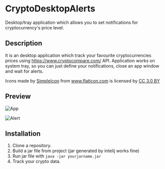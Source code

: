 # CryptoDesktopAlerts
Desktop/tray application which allows you to set notifications for cryptocurrency's price level. 

## Description
It is an desktop application which track your favourite cryptocurrencies prices using https://www.cryptocompare.com/ API.
Application works on system tray, so you can just define your notifications, close an app window and wait for alerts.

<div>Icons made by <a href="https://www.flaticon.com/authors/simpleicon" title="SimpleIcon">SimpleIcon</a> from <a href="https://www.flaticon.com/" title="Flaticon">www.flaticon.com</a> is licensed by <a href="http://creativecommons.org/licenses/by/3.0/" title="Creative Commons BY 3.0" target="_blank">CC 3.0 BY</a></div>

## Preview

![App](https://s10.postimg.org/j4qmvmg51/crypto-app.png)

![Alert](https://s10.postimg.org/cea5m6l9h/crypto-alert.png)

## Installation
1. Clone a repository.
2. Build a jar file from project (jar generated by intelij works fine)
3. Run jar file with `java -jar yourjarname.jar`
4. Track your crypto data.
